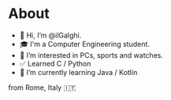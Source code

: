# About
- 👋 Hi, I’m @ilGalghi.
- ‍🎓 I'm a Computer Engineering student.
- 👀 I’m interested in PCs, sports and watches.
- ✅ Learned C / Python
- 🌱 I’m currently learning Java / Kotlin

from Rome, Italy 🇮🇹

<!---
ilGalghi/ilGalghi is a ✨ special ✨ repository because its `README.md` (this file) appears on your GitHub profile.
You can click the Preview link to take a look at your changes.

- 👋 Hi, I’m @ilGalghi
- 👀 I’m interested in ...
- 🌱 I’m currently learning ...
- 💞️ I’m looking to collaborate on ...
- 📫 How to reach me ...

---!>
